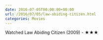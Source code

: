 ```yaml
---
date: 2016-07-05T00:00:00+00:00
url: /2016/07/05/law-abiding-citizen.html
categories: Movies
---
```

Watched Law Abiding Citizen (2009) - ★★★




